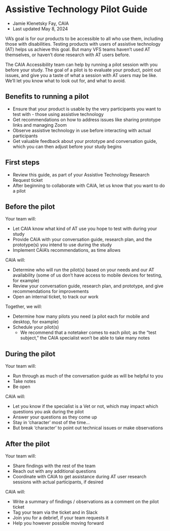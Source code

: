 # Assistive Technology Pilot Guide
- Jamie Klenetsky Fay, CAIA
- Last updated May 8, 2024

VA’s goal is for our products to be accessible to all who use them, including those with disabilities. Testing products with users of assistive technology (AT) helps us achieve this goal. But many VFS teams haven’t used AT themselves, or haven’t done research with AT users before. 

The CAIA Accessibility team can help by running a pilot session with you before your study. The goal of a pilot is to evaluate your product, point out issues, and give you a taste of what a session with AT users may be like. We’ll let you know what to look out for, and what to avoid.

## Benefits to running a pilot
- Ensure that your product is usable by the very participants you want to test with - those using assistive technology
- Get recommendations on how to address issues like sharing prototype links and managing Zoom
- Observe assistive technology in use before interacting with actual participants
- Get valuable feedback about your prototype and conversation guide, which you can then adjust before your study begins 

## First steps
- Review this guide, as part of your Assistive Technology Research Request ticket
- After beginning to collaborate with CAIA, let us know that you want to do a pilot

## Before the pilot
Your team will:
- Let CAIA know what kind of AT use you hope to test with during your study
- Provide CAIA with your conversation guide, research plan, and the prototype(s) you intend to use during the study
- Implement CAIA’s recommendations, as time allows

CAIA will:
- Determine who will run the pilot(s) based on your needs and our AT availability (some of us don’t have access to mobile devices for testing, for example)
- Review your conversation guide, research plan, and prototype, and give recommendations for improvements
- Open an internal ticket, to track our work

Together, we will:
- Determine how many pilots you need (a pilot each for mobile and desktop, for example)
- Schedule your pilot(s)
	- We recommend that a notetaker comes to each pilot; as the “test subject,” the CAIA specialist won’t be able to take many notes

## During the pilot
Your team will:
- Run through as much of the conversation guide as will be helpful to you
- Take notes
- Be open

CAIA will:
- Let you know if the specialist is a Vet or not, which may impact which questions you ask during the pilot
- Answer your questions as they come up
- Stay in ‘character’ most of the time…
- But break ‘character’ to point out technical issues or make observations

## After the pilot
Your team will:
- Share findings with the rest of the team
- Reach out with any additional questions
- Coordinate with CAIA to get assistance during AT user research sessions with actual participants, if desired

CAIA will:
- Write a summary of findings / observations as a comment on the pilot ticket
- Tag your team via the ticket and in Slack
- Join you for a debrief, if your team requests it
- Help you however possible moving forward
